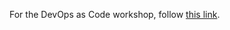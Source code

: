 For the DevOps as Code workshop, follow [this link](https://github.com/xebialabs/devops-as-code-demo/tree/workshop-2/workshop).
